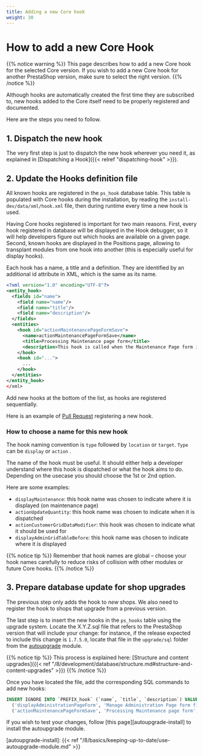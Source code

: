 ```yaml
---
title: Adding a new Core hook
weight: 30
---
```


# How to add a new Core Hook

{{% notice warning %}}
This page describes how to add a new Core hook for the selected Core version. If you wish to add a new Core hook for another PrestaShop version, make sure to select the right version.
{{% /notice %}}

Although hooks are automatically created the first time they are subscribed to, new hooks added to the Core itself need to be properly registered and documented.

Here are the steps you need to follow.

## 1. Dispatch the new hook

The very first step is just to dispatch the new hook wherever you need it, as explained in [Dispatching a Hook]({{< relref "dispatching-hook" >}}).

## 2. Update the Hooks definition file

All known hooks are registered in the `ps_hook` database table. This table is populated with Core hooks during the installation, by reading the `install-dev/data/xml/hook.xml` file, then during runtime every time a new hook is used.

Having Core hooks registered is important for two main reasons. First, every hook registered in database will be displayed in the Hook debugger, so it will help developers figure out which hooks are available on a given page. Second, known hooks are displayed in the Positions page, allowing to transplant modules from one hook into another (this is especially useful for display hooks). 

Each hook has a name, a title and a definition. They are identified by an additional id attribute in XML, which is the same as its name.

```xml
<?xml version="1.0" encoding="UTF-8"?>
<entity_hook>
  <fields id="name">
    <field name="name"/>
    <field name="title"/>
    <field name="description"/>
  </fields>
  <entities>
    <hook id="actionMaintenancePageFormSave">
      <name>actionMaintenancePageFormSave</name>
      <title>Processing Maintenance page form</title>
      <description>This hook is called when the Maintenance Page form is processed</description>
    </hook>
    <hook id="...">
      ...
    </hook>
  </entities>
</entity_hook>
</xml>
```

Add new hooks at the bottom of the list, as hooks are registered sequentially.

Here is an example of [Pull Request][example-pr-add-hook-xml] registering a new hook.

### How to choose a name for this new hook

The hook naming convention is `type` followed by `location` or `target`. `Type` can be `display` or `action` .

The name of the hook must be useful. It should either help a developer understand where this hook is dispatched or what the hook aims to do. Depending on the usecase you should choose the 1st or 2nd option.

Here are some examples:
- `displayMaintenance`: this hook name was chosen to indicate where it is displayed (on maintenance page)
- `actionUpdateQuantity`: this hook name was chosen to indicate when it is dispatched
- `actionCustomerGridDataModifier`: this hook was chosen to indicate what it should be used for
- `displayAdminGridTableBefore`: this hook name was chosen to indicate where it is displayed

{{% notice tip %}}
Remember that hook names are global – choose your hook names carefully to reduce risks of collision with other modules or future Core hooks.
{{% /notice %}}

## 3. Prepare database update for shop upgrades

The previous step only adds the hook to _new_ shops. We also need to register the hook to shops that upgrade from a previous version.

The last step is to insert the new hooks in the `ps_hooks` table using the upgrade system. Locate the X.Y.Z.sql file that refers to the PrestaShop version that will include your change: for instance, if the release expected to include this change is `1.7.5.0`, locate that file in the `upgrade/sql` folder from the [autoupgrade](https://github.com/PrestaShop/autoupgrade) module.

{{% notice tip %}}
This process is explained here: [Structure and content upgrades]({{< ref "/8/development/database/structure.md#structure-and-content-upgrades" >}})
{{% /notice %}}

Once you have located the file, add the corresponding SQL commands to add new hooks:

```sql
INSERT IGNORE INTO `PREFIX_hook` (`name`, `title`, `description`) VALUES
  ('displayAdministrationPageForm', 'Manage Administration Page form fields', 'This hook adds, update or remove fields of the Administration Page form'),
  ('actionMaintenancePageFormSave', 'Processing Maintenance page form', 'This hook is called when the Maintenance Page form is processed');
```

If you wish to test your changes, follow [this page][autoupgrade-install] to install the autoupgrade module.

[example-pr-add-hook-xml]: https://github.com/PrestaShop/PrestaShop/pull/34431/files#diff-83f4085b0cf6d3684a214fdffee7ec16b2f967d60a2674a7d4a536a2898eee26
[autoupgrade-install]: {{< ref "/8/basics/keeping-up-to-date/use-autoupgrade-module.md" >}}

